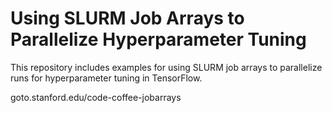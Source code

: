 # Using SLURM Job Arrays to Parallelize Hyperparameter Tuning

This repository includes examples for using SLURM job arrays to parallelize runs for hyperparameter tuning in TensorFlow.

goto.stanford.edu/code-coffee-jobarrays
